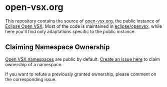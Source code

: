 # open-vsx.org

This repository contains the source of [open-vsx.org](https://open-vsx.org), the public instance of [Eclipse Open VSX](https://github.com/eclipse/openvsx). Most of the code is maintained in [eclipse/openvsx](https://github.com/eclipse/openvsx), while here you'll find only adaptations specific to the public instance.

## Claiming Namespace Ownership

[Open VSX namespaces](https://github.com/eclipse/openvsx/wiki/Namespace-Access) are public by default. [Create an issue here](https://github.com/eclipse/open-vsx.org/issues/new/choose) to claim ownership of a namespace.

If you want to refute a previously granted ownership, please comment on the corresponding issue.
